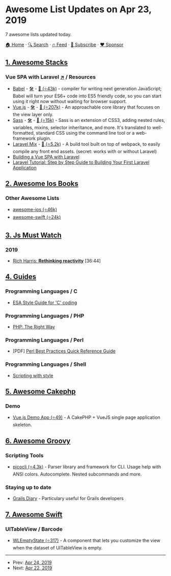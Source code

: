 # Awesome List Updates on Apr 23, 2019

7 awesome lists updated today.

[🏠 Home](/README.md) · [🔍 Search](https://www.trackawesomelist.com/search/) · [🔥 Feed](https://www.trackawesomelist.com/rss.xml) · [📮 Subscribe](https://trackawesomelist.us17.list-manage.com/subscribe?u=d2f0117aa829c83a63ec63c2f&id=36a103854c) · [❤️  Sponsor](https://github.com/sponsors/theowenyoung)



## [1. Awesome Stacks](/content/stackshareio/awesome-stacks/README.md)

### Vue SPA with Laravel [↗](https://awesomestacks.dev/vue-spa-with-laravel) / Resources

*   [Babel](https://babeljs.io/) - [🛠️](https://stackshare.io/babel) - [🐙 (⭐43k)](https://github.com/babel/babel) - compiler for writing next generation JavaScript; Babel will turn your ES6+ code into ES5 friendly code, so you can start using it right now without waiting for browser support.
*   [Vue.js](https://vuejs.org/) - [🛠️](https://stackshare.io/vue-js) - [🐙 (⭐207k)](https://github.com/vuejs/vue) - An approachable core library that focuses on the view layer only.
*   [Sass](https://sass-lang.com) - [🛠️](https://stackshare.io/sass) - [🐙 (⭐15k)](https://github.com/sass/sass) - Sass is an extension of CSS3, adding nested rules, variables, mixins, selector inheritance, and more. It's translated to well-formatted, standard CSS using the command line tool or a web-framework plugin.
*   [Laravel Mix](https://laravel.com/docs/5.8/mix) - [🐙 (⭐5.2k)](https://github.com/JeffreyWay/laravel-mix) - A build tool built on top of webpack, to easily compile any front end assets. (secret: works with or without Laravel)
*   [Building a Vue SPA with Laravel](https://laravel-news.com/using-vue-router-laravel)
*   [Laravel Tutorial: Step by Step Guide to Building Your First Laravel Application](https://laravel-news.com/your-first-laravel-application)

## [2. Awesome Ios Books](/content/bystritskiy/awesome-ios-books/README.md)

### Other Awesome Lists

*   [awesome-ios (⭐46k)](https://github.com/vsouza/awesome-ios)
*   [awesome-swift (⭐24k)](https://github.com/matteocrippa/awesome-swift)

## [3. Js Must Watch](/content/bolshchikov/js-must-watch/README.md)

### 2019

*   [Rich Harris: **Rethinking reactivity**](https://www.youtube.com/watch?v=AdNJ3fydeao) \[36:44]

## [4. Guides](/content/NARKOZ/guides/README.md)

### Programming Languages / C

*   [ESA Style Guide for 'C' coding](https://www.maultech.com/chrislott/resources/cstyle/cstyle-ESA-OZ-v2.txt)

### Programming Languages / PHP

*   [PHP: The Right Way](https://phptherightway.com/)

### Programming Languages / Perl

*   \[PDF] [Perl Best Practices Quick Reference Guide](https://www.squirrel.nl/pub/PBP_refguide-1.02.00.pdf)

### Programming Languages / Shell

*   [Scripting with style](https://wiki.bash-hackers.org/scripting/style)

## [5. Awesome Cakephp](/content/FriendsOfCake/awesome-cakephp/README.md)

### Demo

*   [Vue.js Demo App (⭐49)](https://github.com/ishanvyas22/cakephpvue-spa) - A CakePHP + VueJS single page application skeleton.

## [6. Awesome Groovy](/content/kdabir/awesome-groovy/README.md)

### Scripting Tools

*   [picocli (⭐4.3k)](https://github.com/remkop/picocli) - Parser library and framework for CLI. Usage help with ANSI colors. Autocomplete. Nested subcommands and more.

### Staying up to date

*   [Grails Diary](https://grydeske.dk/news/index) - Particulary useful for Grails developers

## [7. Awesome Swift](/content/matteocrippa/awesome-swift/README.md)

### UITableView / Barcode

*   [WLEmptyState (⭐317)](https://github.com/wizeline/WLEmptyState) - A component that lets you customize the view when the dataset of UITableView is empty.

---

- Prev: [Apr 24, 2019](/content/2019/04/24/README.md)
- Next: [Apr 22, 2019](/content/2019/04/22/README.md)